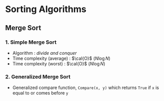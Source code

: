 # **Sorting Algorithms**
## **Merge Sort**
### **1. Simple Merge Sort**
* Algorithm : *divide and conquer*
* Time complexity (average) : $\cal{O}$ $(N \log N)$
* Time complexity (worst) : $\cal{O}$ $(N \log N)$

### **2. Generalized Merge Sort**
* Generalized compare function, `Compare(x, y)` which returns `True` if `x` is equal to or comes before `y`
